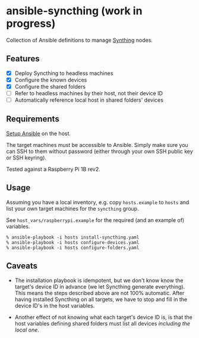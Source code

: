 # ansible-syncthing (work in progress)

Collection of Ansible definitions to manage [Synthing](https://syncthing.net)
nodes.

## Features

- [X] Deploy Syncthing to headless machines
- [X] Configure the known devices
- [X] Configure the shared folders
- [ ] Refer to headless machines by their host, not their device ID
- [ ] Automatically reference local host in shared folders' devices

## Requirements

[Setup Ansible](https://docs.ansible.com/ansible/latest/installation_guide/intro_installation.html)
on the host.

The target machines must be accessible to Ansible.
Simply make sure you can SSH to them without password (either through your own
SSH public key or SSH keyring).

Tested against a Raspberry Pi 1B rev2.

## Usage

Assuming you have a local inventory, e.g. copy `hosts.example` to `hosts` and
list your own target machines for the `syncthing` group.

See `host_vars/raspberrypi.example` for the required (and an example of) variables.

```
% ansible-playbook -i hosts install-syncthing.yaml
% ansible-playbook -i hosts configure-devices.yaml
% ansible-playbook -i hosts configure-folders.yaml
```

## Caveats

- The installation playbook is idempotent, but we don't know know the target's
  device ID in advance (we let Syncthing generate everything). This means the
  steps described above are not 100% automatic. After having installed Syncthing
  on all targets, we have to stop and fill in the device ID's in the host
  variables.

- Another effect of not knowing what each target's device ID is, is that the
  host variables defining shared folders must list all devices *including the
  local one*.
